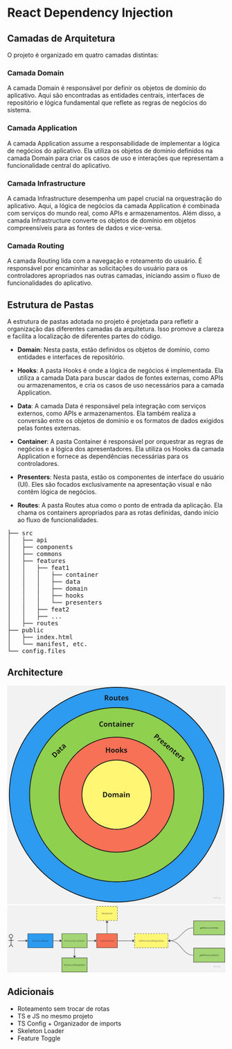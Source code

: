 # React Dependency Injection

## Camadas de Arquitetura

O projeto é organizado em quatro camadas distintas:

### Camada Domain

A camada Domain é responsável por definir os objetos de domínio do aplicativo.
Aqui são encontradas as entidades centrais, interfaces de repositório e lógica
fundamental que reflete as regras de negócios do sistema.

### Camada Application

A camada Application assume a responsabilidade de implementar a lógica de
negócios do aplicativo. Ela utiliza os objetos de domínio definidos na camada
Domain para criar os casos de uso e interações que representam a funcionalidade
central do aplicativo.

### Camada Infrastructure

A camada Infrastructure desempenha um papel crucial na orquestração do
aplicativo. Aqui, a lógica de negócios da camada Application é combinada com
serviços do mundo real, como APIs e armazenamentos. Além disso, a camada
Infrastructure converte os objetos de domínio em objetos compreensíveis para as
fontes de dados e vice-versa.

### Camada Routing

A camada Routing lida com a navegação e roteamento do usuário. É responsável por
encaminhar as solicitações do usuário para os controladores apropriados nas
outras camadas, iniciando assim o fluxo de funcionalidades do aplicativo.

## Estrutura de Pastas

A estrutura de pastas adotada no projeto é projetada para refletir a organização
das diferentes camadas da arquitetura. Isso promove a clareza e facilita a
localização de diferentes partes do código.

- **Domain**: Nesta pasta, estão definidos os objetos de domínio, como entidades
  e interfaces de repositório.

- **Hooks**: A pasta Hooks é onde a lógica de negócios é implementada. Ela
  utiliza a camada Data para buscar dados de fontes externas, como APIs ou
  armazenamentos, e cria os casos de uso necessários para a camada Application.

- **Data**: A camada Data é responsável pela integração com serviços externos,
  como APIs e armazenamentos. Ela também realiza a conversão entre os objetos de
  domínio e os formatos de dados exigidos pelas fontes externas.

- **Container**: A pasta Container é responsável por orquestrar as regras de
  negócios e a lógica dos apresentadores. Ela utiliza os Hooks da camada
  Application e fornece as dependências necessárias para os controladores.

- **Presenters**: Nesta pasta, estão os componentes de interface do usuário
  (UI). Eles são focados exclusivamente na apresentação visual e não contêm
  lógica de negócios.

- **Routes**: A pasta Routes atua como o ponto de entrada da aplicação. Ela
  chama os containers apropriados para as rotas definidas, dando início ao fluxo
  de funcionalidades.

<pre>
├── src
│   ├── api
│   ├── components
│   ├── commons
│   ├── features
│   │   ├── feat1
│   │   │   ├── container
│   │   │   ├── data
│   │   │   ├── domain
│   │   │   ├── hooks
│   │   │   └── presenters
│   │   ├── feat2
│   │   ├── ...
│   ├── routes
├── public
│   ├── index.html
│   └── manifest, etc.
└── config.files
</pre>

## Architecture

<img src="./resources/layers.jpg" />
<img src="./resources/architecture.jpg" />

## Adicionais

- Roteamento sem trocar de rotas
- TS e JS no mesmo projeto
- TS Config + Organizador de imports
- Skeleton Loader
- Feature Toggle
